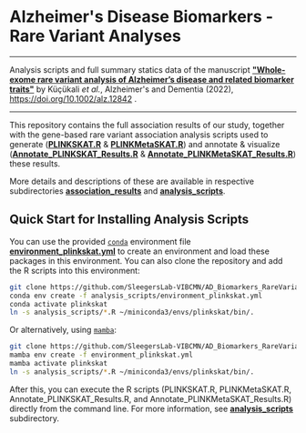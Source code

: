 # Alzheimer's Disease Biomarkers - Rare Variant Analyses

------

Analysis scripts and full summary statics data of the manuscript [**"Whole-exome rare variant analysis of Alzheimer’s disease and related biomarker traits"**](https://alz-journals.onlinelibrary.wiley.com/doi/10.1002/alz.12842) by Küçükali _et al._, Alzheimer's and Dementia (2022), https://doi.org/10.1002/alz.12842 .

------

This repository contains the full association results of our study, together with the gene-based rare variant association analysis scripts used to generate ([**PLINKSKAT.R**](https://github.com/SleegersLab-VIBCMN/AD_Biomarkers_RareVariantAnalyses/tree/main/analysis_scripts/PLINKSKAT.R) & [**PLINKMetaSKAT.R**](https://github.com/SleegersLab-VIBCMN/AD_Biomarkers_RareVariantAnalyses/tree/main/analysis_scripts/PLINKMetaSKAT.R)) and annotate & visualize ([**Annotate_PLINKSKAT_Results.R**](https://github.com/SleegersLab-VIBCMN/AD_Biomarkers_RareVariantAnalyses/tree/main/analysis_scripts/Annotate_PLINKSKAT_Results.R) & [**Annotate_PLINKMetaSKAT_Results.R**](https://github.com/SleegersLab-VIBCMN/AD_Biomarkers_RareVariantAnalyses/tree/main/analysis_scripts/Annotate_PLINKMetaSKAT_Results.R)) these results.

More details and descriptions of these are available in respective subdirectories [**association_results**](https://github.com/SleegersLab-VIBCMN/AD_Biomarkers_RareVariantAnalyses/tree/main/association_results) and [**analysis_scripts**](https://github.com/SleegersLab-VIBCMN/AD_Biomarkers_RareVariantAnalyses/tree/main/analysis_scripts).

## Quick Start for Installing Analysis Scripts

You can use the provided [`conda`](https://docs.conda.io/projects/conda/en/latest/user-guide/install/linux.html) environment file [**environment_plinkskat.yml**](https://github.com/SleegersLab-VIBCMN/AD_Biomarkers_RareVariantAnalyses/tree/main/analysis_scripts/environment_plinkskat.yml) to create an environment and load these packages in this environment. You can also clone the repository and add the R scripts into this environment:

```sh
git clone https://github.com/SleegersLab-VIBCMN/AD_Biomarkers_RareVariantAnalyses.git
conda env create -f analysis_scripts/environment_plinkskat.yml
conda activate plinkskat
ln -s analysis_scripts/*.R ~/miniconda3/envs/plinkskat/bin/.
```

Or alternatively, using [`mamba`](https://mamba.readthedocs.io/en/latest/installation.html):

```sh
git clone https://github.com/SleegersLab-VIBCMN/AD_Biomarkers_RareVariantAnalyses.git
mamba env create -f environment_plinkskat.yml
mamba activate plinkskat
ln -s analysis_scripts/*.R ~/miniconda3/envs/plinkskat/bin/.
```
After this, you can execute the R scripts (PLINKSKAT.R, PLINKMetaSKAT.R, Annotate_PLINKSKAT_Results.R, and Annotate_PLINKMetaSKAT_Results.R) directly from the command line. For more information, see [**analysis_scripts**](https://github.com/SleegersLab-VIBCMN/AD_Biomarkers_RareVariantAnalyses/tree/main/analysis_scripts) subdirectory.
